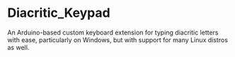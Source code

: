 # Diacritic_Keypad
An Arduino-based custom keyboard extension for typing diacritic letters with ease, particularly on Windows, but with support for many Linux distros as well.
